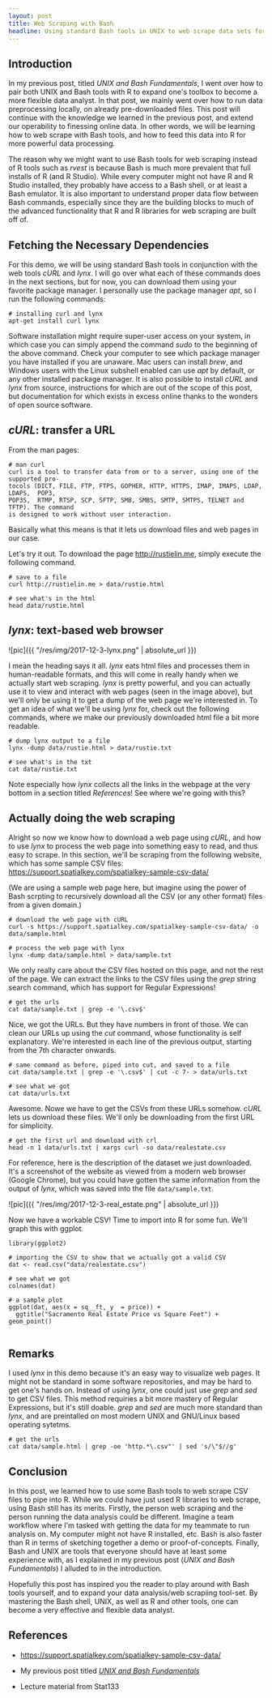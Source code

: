 ```yaml
---
layout: post
title: Web Scraping with Bash
headline: Using standard Bash tools in UNIX to web scrape data sets for analysis in R: an alternative to using packages such as *rvest*.
---
```


## Introduction

In my previous post, titled *UNIX and Bash Fundamentals*, I went over how to pair both UNIX and Bash tools with R to expand one's toolbox to become a more flexible data analyst. In that post, we mainly went over how to run data preprocessing locally, on already pre-downloaded files. This post will continue with the knowledge we learned in the previous post, and extend our operability to finessing online data. In other words, we will be learning how to web scrape with Bash tools, and how to feed this data into R for more powerful data processing. 

The reason why we might want to use Bash tools for web scraping instead of R tools such as *rvest* is because Bash is much more prevalent that full installs of R (and R Studio). While every computer might not have R and R Studio installed, they probably have access to a Bash shell, or at least a Bash emulator. It is also important to understand proper data flow between Bash commands, especially since they are the building blocks to much of the advanced functionality that R and R libraries for web scraping are built off of.

## Fetching the Necessary Dependencies

For this demo, we will be using standard Bash tools in conjunction with the web tools *cURL* and *lynx*. I will go over what each of these commands does in the next sections, but for now, you can download them using your favorite package manager. I personally use the package manager *apt*, so I run the following commands:

```{r, engine = 'bash', eval = FALSE}
# installing curl and lynx
apt-get install curl lynx
```

Software installation might require super-user access on your system, in which case you can simply append the command *sudo* to the beginning of the above command. Check your computer to see which package manager you have installed if you are unaware. Mac users can install *brew*, and Windows users with the Linux subshell enabled can use *apt* by default, or any other installed package manager. It is also possible to install *cURL* and *lynx* from source, instructions for which are out of the scope of this post, but documentation for which exists in excess online thanks to the wonders of open source software.

## *cURL*: transfer a URL

From the man pages:

```{r, engine = 'bash', eval = FALSE}
# man curl
curl is a tool to transfer data from or to a server, using one of the supported pro‐
tocols (DICT, FILE, FTP, FTPS, GOPHER, HTTP, HTTPS, IMAP, IMAPS, LDAP, LDAPS,  POP3,
POP3S,  RTMP, RTSP, SCP, SFTP, SMB, SMBS, SMTP, SMTPS, TELNET and TFTP). The command
is designed to work without user interaction.

```

Basically what this means is that it lets us download files and web pages in our case. 

Let's try it out. To download the page http://rustielin.me, simply execute the following command.

```{r, engine = 'bash'}
# save to a file
curl http://rustielin.me > data/rustie.html

# see what's in the html
head data/rustie.html

```
## *lynx*: text-based web browser

![pic]({{ "/res/img/2017-12-3-lynx.png" | absolute_url }})



I mean the heading says it all. *lynx* eats html files and processes them in human-readable formats, and this will come in really handy when we actually start web scraping. *lynx* is pretty powerful, and you can actually use it to view and interact with web pages (seen in the image above), but we'll only be using it to get a dump of the web page we're interested in. To get an idea of what we'll be using *lynx* for, check out the following commands, where we make our previously downloaded html file a bit more readable.

```{r, engine = 'bash'}
# dump lynx output to a file 
lynx -dump data/rustie.html > data/rustie.txt

# see what's in the txt
cat data/rustie.txt
```

Note especially how *lynx* collects all the links in the webpage at the very bottom in a section titled *References*! See where we're going with this?

## Actually doing the web scraping

Alright so now we know how to download a web page using *cURL*, and how to use *lynx* to process the web page into something easy to read, and thus easy to scrape. In this section, we'll be scraping from the following website, which has some sample CSV files: https://support.spatialkey.com/spatialkey-sample-csv-data/

(We are using a sample web page here, but imagine using the power of Bash scrpting to recursively download all the CSV (or any other format) files from a given domain.)

```{r, engine = 'bash'}
# download the web page with cURL
curl -s https://support.spatialkey.com/spatialkey-sample-csv-data/ -o data/sample.html

# process the web page with lynx
lynx -dump data/sample.html > data/sample.txt
```

We only really care about the CSV files hosted on this page, and not the rest of the page. We can extract the links to the CSV files using the *grep* string search command, which has support for Regular Expressions!

``` {r, engine = 'bash'}
# get the urls
cat data/sample.txt | grep -e '\.csv$'

```

Nice, we got the URLs. But they have numbers in front of those. We can clean our URLs up using the *cut* command, whose functionality is self explanatory. We're interested in each line of the previous output, starting from the 7th character onwards.

``` {r, engine = 'bash'}
# same command as before, piped into cut, and saved to a file
cat data/sample.txt | grep -e '\.csv$' | cut -c 7- > data/urls.txt

# see what we got
cat data/urls.txt
```
Awesome. Nowe we have to get the CSVs from these URLs somehow. *cURL* lets us download these files. We'll only be downloading from the first URL for simplicity.

``` {r, engine = 'bash'}
# get the first url and download with crl
head -n 1 data/urls.txt | xargs curl -so data/realestate.csv 

```

For reference, here is the description of the dataset we just downloaded. It's a screenshot of the website as viewed from a modern web browser (Google Chrome), but you could have gotten the same information from the output of *lynx*, which was saved into the file `data/sample.txt`.

![pic]({{ "/res/img/2017-12-3-real_estate.png" | absolute_url }})

Now we have a workable CSV! Time to import into R for some fun. We'll graph this with ggplot.

``` {r}
library(ggplot2)

# importing the CSV to show that we actually got a valid CSV
dat <- read.csv("data/realestate.csv")

# see what we got
colnames(dat)

# a sample plot
ggplot(dat, aes(x = sq__ft, y  = price)) + 
  ggtitle("Sacramento Real Estate Price vs Square Feet") + geom_point() 


```

## Remarks

I used *lynx* in this demo because it's an easy way to visualize web pages. It might not be standard in some software repositories, and may be hard to get one's hands on. Instead of using *lynx*, one could just use *grep* and *sed* to get CSV files. This method requiries a bit more mastery of Regular Expressions, but it's still doable. *grep* and *sed* are much more standard than *lynx*, and are preintalled on most modern UNIX and GNU/Linux based operating sytetms.


``` {r, engine = 'bash'}
# get the urls
cat data/sample.html | grep -oe 'http.*\.csv"' | sed 's/\"$//g'

```

## Conclusion

In this post, we learned how to use some Bash tools to web scrape CSV files to pipe into R. While we could have just used R libraries to web scrape, using Bash still has its merits. Firstly, the person web scraping and the person running the data analysis could be different. Imagine a team workflow where I'm tasked with getting the data for my teammate to run analysis on. My computer might not have R installed, etc. Bash is also faster than R in terms of sketching together a demo or proof-of-concepts. Finally, Bash and UNIX are tools that everyone should have at least some experience with, as I explained in my previous post (*UNIX and Bash Fundamentals*) I alluded to in the introduction.

Hopefully this post has inspired you the reader to play around with Bash tools yourself, and to expand your data analysis/web scrapiing tool-set. By mastering the Bash shell, UNIX, as well as R and other tools, one can become a very effective and flexible data analyst.

## References

* https://support.spatialkey.com/spatialkey-sample-csv-data/

* My previous post titled [*UNIX and Bash Fundamentals*](https://rustielin.github.io/2017/11/02/unix/) 

* Lecture material from Stat133







